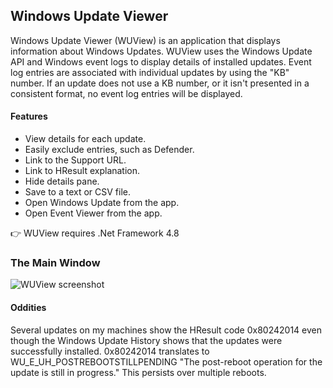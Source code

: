 ## Windows Update Viewer

Windows Update Viewer (WUView) is an application that displays information about Windows Updates. WUView uses the Windows Update API and Windows event logs to display details of installed updates. Event log entries are associated with individual updates by using the "KB" number. If an update does not use a KB number, or it isn't presented in a consistent format, no event log entries will be displayed.

#### Features
* View details for each update.
* Easily exclude entries, such as Defender.
* Link to the Support URL.
* Link to HResult explanation.
* Hide details pane.
* Save to a text or CSV file.
* Open Windows Update from the app.
* Open Event Viewer from the app. 

👉 WUView requires .Net Framework 4.8

### The Main Window
![WUView screenshot](https://github.com/Timthreetwelve/WUView/blob/main/Images/WUView.png?raw=true)

#### Oddities

Several updates on my machines show the HResult code 0x80242014 even though the Windows Update History shows that the updates were successfully installed. 0x80242014 translates to WU_E_UH_POSTREBOOTSTILLPENDING "The post-reboot operation for the update is still in progress."  This persists over multiple reboots.
